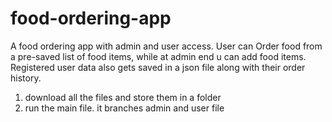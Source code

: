 # food-ordering-app
A food ordering app with admin and user access. User can Order food from a pre-saved list of food items, while at admin end u can add food items. Registered user data also gets saved in a json file along with their order history.
1. download all the files and store them in a folder
2. run the main file. it branches admin and user file
